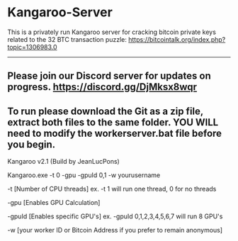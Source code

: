 # Kangaroo-Server

This is a privately run Kangaroo server for cracking bitcoin private keys related to the 32 BTC transaction puzzle: https://bitcointalk.org/index.php?topic=1306983.0

-----------------------------------------------------------------------------------------------------------------------------------------------------------------------------------
Please join our Discord server for updates on progress. https://discord.gg/DjMksx8wqr
-----------------------------------------------------------------------------------------------------------------------------------------------------------------------------------
To run please download the Git as a zip file, extract both files to the same folder. YOU WILL need to modify the workerserver.bat file before you begin.
-----------------------------------------------------------------------------------------------------------------------------------------------------------------------------------

Kangaroo v2.1 (Build by JeanLucPons)

Kangaroo.exe -t 0 -gpu -gpuId 0,1 -w yourusername

-t [Number of CPU threads] ex. -t 1 will run one thread, 0 for no threads

-gpu [Enables GPU Calculation]

-gpuId [Enables specific GPU's] ex. -gpuId 0,1,2,3,4,5,6,7 will run 8 GPU's

-w [your worker ID or Bitcoin Address if you prefer to remain anonymous]
